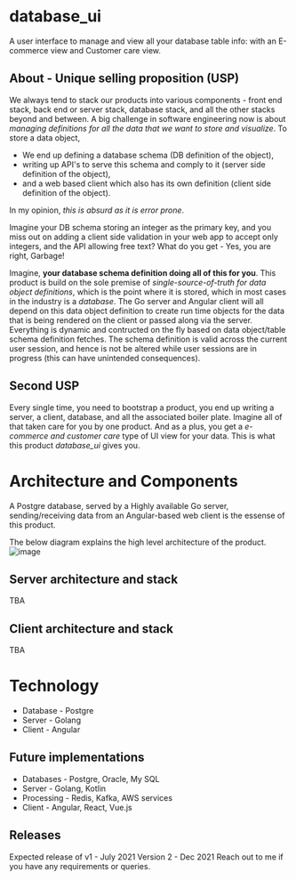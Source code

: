 # database_ui
A user interface to manage and view all your database table info: with an E-commerce view and Customer care view.

## About - Unique selling proposition (USP)
We always tend to stack our products into various components - front end stack, back end or server stack, database stack, and all the other stacks beyond and between. A big challenge in software engineering now is about _managing definitions for all the data that we want to store and visualize_. 
To store a data object,
- We end up defining a database schema (DB definition of the object),
- writing up API's to serve this schema and comply to it (server side definition of the object), 
- and a web based client which also has its own definition (client side definition of the object).

In my opinion, _this is absurd as it is error prone_. 

Imagine your DB schema storing an integer as the primary key, and you miss out on adding a client side validation in your web app to accept only integers, and the API allowing free text? What do you get - Yes, you are right, Garbage! 

Imagine, **your database schema definition doing all of this for you**. This product is build on the sole premise of _single-source-of-truth for data object definitions_, which is the point where it is stored, which in most cases in the industry is a _database_. 
The Go server and Angular client will all depend on this data object definition to create run time objects for the data that is being rendered on the client or passed along via the server. Everything is dynamic and contructed on the fly based on data object/table schema definition fetches. The schema definition is valid across the current user session, and hence is not be altered while user sessions are in progress (this can have unintended consequences).

## Second USP
Every single time, you need to bootstrap a product, you end up writing a server, a client, database, and all the associated boiler plate. Imagine all of that taken care for you by one product. And as a plus, you get a _e-commerce and customer care_ type of UI view for your data. 
This is what this product _database_ui_ gives you.

# Architecture and Components

A Postgre database, served by a Highly available Go server, sending/receiving data from an Angular-based web client is the essense of this product.

The below diagram explains the high level architecture of the product.
![image](https://user-images.githubusercontent.com/49153293/111121145-4be5c180-8592-11eb-902b-3503d5a5dcac.png)

## Server architecture and stack
TBA

## Client architecture and stack
TBA

# Technology
- Database - Postgre
- Server - Golang
- Client - Angular

## Future implementations
- Databases - Postgre, Oracle, My SQL
- Server - Golang, Kotlin
- Processing - Redis, Kafka, AWS services
- Client - Angular, React, Vue.js

## Releases
Expected release of v1 - July 2021
Version 2 - Dec 2021
Reach out to me if you have any requirements or queries.
